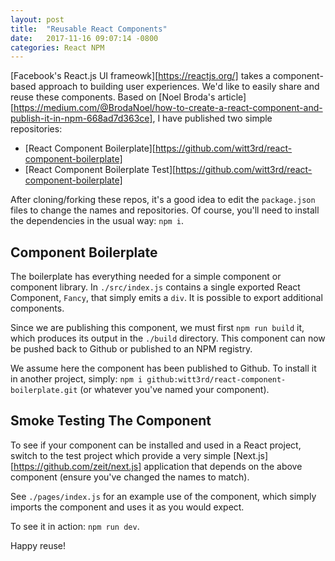```yaml
---
layout: post
title:  "Reusable React Components"
date:   2017-11-16 09:07:14 -0800
categories: React NPM
---
```

[Facebook's React.js UI frameowk][https://reactjs.org/] takes a component-based approach to building user experiences.  We'd like to easily share and reuse these components.  Based on [Noel Broda's article][https://medium.com/@BrodaNoel/how-to-create-a-react-component-and-publish-it-in-npm-668ad7d363ce], I have published two simple repositories:

- [React Component Boilerplate][https://github.com/witt3rd/react-component-boilerplate]
- [React Component Boilerplate Test][https://github.com/witt3rd/react-component-boilerplate]

After cloning/forking these repos, it's a good idea to edit the `package.json` files to change the names and repositories.  Of course, you'll need to install the dependencies in the usual way: `npm i`.

## Component Boilerplate

The boilerplate has everything needed for a simple component or component library.  In `./src/index.js` contains a single exported React Component, `Fancy`, that simply emits a `div`.  It is possible to export additional components.

Since we are publishing this component, we must first `npm run build` it, which produces its output in the `./build` directory.  This component can now be pushed back to Github or published to an NPM registry.

We assume here the component has been published to Github.  To install it in another project, simply: `npm i github:witt3rd/react-component-boilerplate.git` (or whatever you've named your component).

## Smoke Testing The Component

To see if your component can be installed and used in a React project, switch to the test project which provide a very simple [Next.js][https://github.com/zeit/next.js] application that depends on the above component (ensure you've changed the names to match).

See `./pages/index.js` for an example use of the component, which simply imports the component and uses it as you would expect.

To see it in action: `npm run dev`.

Happy reuse!